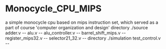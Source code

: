 # Monocycle_CPU_MIPS
a simple monocycle cpu based on mips instruction set, which served as a part of course 'computer organization and design'
directory ./source 
  adder.v --
  alu.v --
  alu_controller.v --
  barrel_shift_mips.v --
  register_mips32.v --
  selector21_32.v --
directory ./simulation
  test_control.v --
